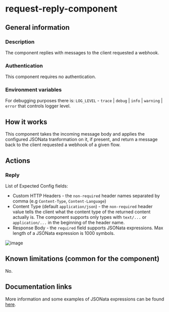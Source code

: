 # request-reply-component

## General information

### Description

The component replies with messages to the client requested a webhook.

### Authentication

This component requires no authentication.

### Environment variables

For debugging purposes there is: `LOG_LEVEL` - `trace` | `debug` | `info` | `warning` | `error` that controls logger level.

## How it works

This component takes the incoming message body and applies the configured JSONata tranformation on it, if present, and return a message back to the client requested a webhook of a given flow.

## Actions

### Reply

List of Expected Config fields:

- Custom HTTP Headers - the `non-required` header names separated by comma (e.g `Content-Type`, `Content-Language`)
- Content Type (default `application/json`) - the `non-required` header value tells the client what the content type of the returned content actually is. The component supports only types with `text/...` or `application/...` in the beginning of the header name. 
- Response Body - the `required` field supports JSONata expressions. Max length of a JSONata expression is 1000 symbols.

![image](https://user-images.githubusercontent.com/40201204/81501098-1cfe1f80-92df-11ea-8d99-76211d83fc85.png)

## Known limitations (common for the component)
No.

## Documentation links
More information and some examples of JSONata expressions can be found [here](http://docs.jsonata.org/).
